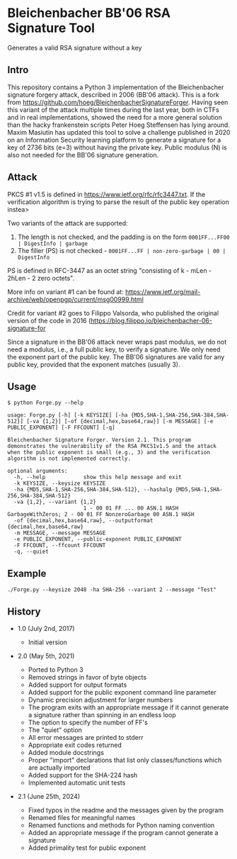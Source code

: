 # Bleichenbacher BB'06 RSA Signature Tool

Generates a valid RSA signature without a key

## Intro

This repository contains a Python 3 implementation of the Bleichenbacher signature forgery attack, described in 2006 (BB'06 attack). This is a fork from <https://github.com/hoeg/BleichenbacherSignatureForger>. Having seen this variant of the attack multiple times during the last year, both in CTFs and in real implementations, showed the need for a more general solution than the hacky frankenstein scripts Peter Hoeg Steffensen has lying around. Maxim Masiutin has updated this tool to solve a challenge published in 2020 on an Information Security learning platform to generate a signature for a key of 2736 bits (e=3) without having the private key. Public modulus (N) is also not needed for the BB'06 signature generation.

## Attack

PKCS #1 v1.5 is defined in <https://www.ietf.org/rfc/rfc3447.txt>. If the verification algorithm is trying to parse the result of the public key operation instea>

Two variants of the attack are supported:

1. The length is not checked, and the padding is on the form ``0001FF...FF00 | DigestInfo | garbage``
2. The filler (PS) is not checked - ``0001FF...FF | non-zero-garbage | 00 | DigestInfo``

PS is defined in RFC-3447 as an octet string "consisting of k - mLen - 2hLen - 2 zero octets".

More info on variant #1 can be found at: <https://www.ietf.org/mail-archive/web/openpgp/current/msg00999.html>

Credit for variant #2 goes to Filippo Valsorda, who published the original version of the code in 2016 (<https://blog.filippo.io/bleichenbacher-06-signature-for>

Since a signature in the BB'06 attack never wraps past modulus, we do not need a modulus, i.e., a full public key, to verify a signature. We only need the exponent part of the public key. The BB'06 signatures are valid for any public key, provided that the exponent matches (usually 3).
## Usage

```
$ python Forge.py --help

usage: Forge.py [-h] [-k KEYSIZE] [-ha {MD5,SHA-1,SHA-256,SHA-384,SHA-512}] [-va {1,2}] [-of {decimal,hex,base64,raw}] [-m MESSAGE] [-e PUBLIC_EXPONENT] [-F FFCOUNT] [-q]

Bleichenbacher Signature Forger. Version 2.1. This program demonstrates the vulnerability of the RSA PKCS1v1.5 and the attack when the public exponent is small (e.g., 3) and the verification algorithm is not implemented correctly.

optional arguments:
  -h, --help            show this help message and exit
  -k KEYSIZE, --keysize KEYSIZE
  -ha {MD5,SHA-1,SHA-256,SHA-384,SHA-512}, --hashalg {MD5,SHA-1,SHA-256,SHA-384,SHA-512}
  -va {1,2}, --variant {1,2}
                        1 - 00 01 FF ... 00 ASN.1 HASH GarbageWithZeros; 2 - 00 01 FF NonzeroGarbage 00 ASN.1 HASH
  -of {decimal,hex,base64,raw}, --outputformat {decimal,hex,base64,raw}
  -m MESSAGE, --message MESSAGE
  -e PUBLIC_EXPONENT, --public-exponent PUBLIC_EXPONENT
  -F FFCOUNT, --ffcount FFCOUNT
  -q, --quiet
```
## Example
```
./Forge.py --keysize 2048 -ha SHA-256 --variant 2 --message "Test"
```

## History

- 1.0 (July 2nd, 2017)
  - Initial version

- 2.0 (May 5th, 2021)
  - Ported to Python 3
  - Removed strings in favor of byte objects
  - Added support for output formats
  - Added support for the public exponent command line parameter
  - Dynamic precision adjustment for larger numbers
  - The program exits with an appropriate message if it cannot generate a signature rather than spinning in an endless loop
  - The option to specify the number of FF's
  - The "quiet" option
  - All error messages are printed to stderr
  - Appropriate exit codes returned
  - Added module docstrings
  - Proper "import" declarations that list only classes/functions which are actually imported
  - Added support for the SHA-224 hash
  - Implemented automatic unit tests

- 2.1 (June 25th, 2024)
  - Fixed typos in the readme and the messages given by the program
  - Renamed files for meaningful names
  - Renamed functions and methods for Python naming convention
  - Added an appropriate message if the program cannot generate a signature
  - Added primality test for public exponent


